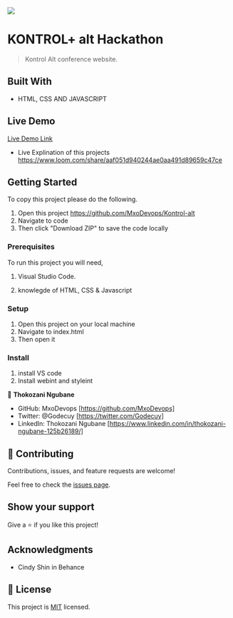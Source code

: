 ![](https://img.shields.io/badge/Microverse-blueviolet)

# KONTROL+ alt Hackathon

> Kontrol Alt conference website.

## Built With

- HTML, CSS AND JAVASCRIPT

## Live Demo

[Live Demo Link](https://mxodevops.github.io/Kontrol-alt/)

- Live Explination of this projects https://www.loom.com/share/aaf051d940244ae0aa491d89659c47ce

## Getting Started

To copy this project please do the following.

1. Open this project https://github.com/MxoDevops/Kontrol-alt
2. Navigate to code
3. Then click "Download ZIP" to save the code locally

### Prerequisites

To run this project you will need,

1. Visual Studio Code.

2. knowlegde of HTML, CSS & Javascript

### Setup

1. Open this project on your local machine
2. Navigate to index.html
3. Then open it

### Install

1. install VS code
2. Install webint and styleint

👤 **Thokozani Ngubane**

- GitHub: MxoDevops [https://github.com/MxoDevops]
- Twitter: @Godecuy [https://twitter.com/Godecuy]
- LinkedIn: Thokozani Ngubane [https://www.linkedin.com/in/thokozani-ngubane-125b26189/]

## 🤝 Contributing

Contributions, issues, and feature requests are welcome!

Feel free to check the [issues page](../../issues/).

## Show your support

Give a ⭐️ if you like this project!

## Acknowledgments

- Cindy Shin in Behance

## 📝 License

This project is [MIT](./MIT.md) licensed.
